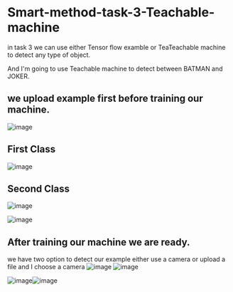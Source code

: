 # Smart-method-task-3-Teachable-machine

in task 3 we can use either Tensor flow examble or TeaTeachable machine to detect any type of object.

And I'm going to use Teachable machine to detect between BATMAN and JOKER.

## we upload example first before training our machine.
![image](https://github.com/suliman016/Smart-method-task-3-Teachable-machine/assets/139249285/21b45b73-2e1b-4a6c-8e95-5ec4273b523c)
## First Class
![image](https://github.com/suliman016/Smart-method-task-3-Teachable-machine/assets/139249285/18c0ce70-76ef-483f-be0c-d717158c1771)
## Second Class
![image](https://github.com/suliman016/Smart-method-task-3-Teachable-machine/assets/139249285/233e23a0-2e0b-415e-99ee-321f9df11088)

![image](https://github.com/suliman016/Smart-method-task-3-Teachable-machine/assets/139249285/4c79b850-85ed-434a-b53f-0a7f3b594fa5)

## After training our machine we are ready.
we have two option to detect our example either use a camera or upload a file and I choose a camera 
![image](https://github.com/suliman016/Smart-method-task-3-Teachable-machine/assets/139249285/38d153b1-6ee8-4795-8add-aa272728777e)
![image](https://github.com/suliman016/Smart-method-task-3-Teachable-machine/assets/139249285/086ef412-eeff-4591-9118-19d89f80966b)

![image](https://github.com/suliman016/Smart-method-task-3-Teachable-machine/assets/139249285/0979c2ee-9925-4f02-b6ea-7975243ab0ba)![image](https://github.com/suliman016/Smart-method-task-3-Teachable-machine/assets/139249285/8faf4e4a-bc8c-4915-be01-6683209a27ad)



